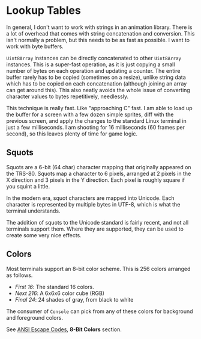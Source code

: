 # Lookup Tables

In general, I don't want to work with strings in an animation library. There is a lot of overhead that comes with string concatenation and conversion. This isn't normally a problem, but this needs to be as fast as possible. I want to work with byte buffers.

`Uint8Array` instances can be directly concatenated to other `Uint8Array` instances. This is a super-fast operation, as it is just copying a small number of bytes on each operation and updating a counter. The entire buffer rarely has to be copied (sometimes on a resize), unlike string data which has to be copied on each concatenation (although joining an array can get around this). This also neatly avoids the whole issue of converting character values to bytes repetitively, needlessly.

This technique is really fast. Like "approaching C" fast. I am able to load up the buffer for a screen with a few dozen simple sprites, diff with the previous screen, and apply the changes to the standard Linux terminal in just a few milliseconds. I am shooting for 16 milliseconds (60 frames per second), so this leaves plenty of time for game logic.

## Squots

Squots are a 6-bit (64 char) character mapping that originally appeared on the TRS-80. Squots map a character to 6 pixels, arranged at 2 pixels in the X direction and 3 pixels in the Y direction. Each pixel is roughly square if you squint a little. 

In the modern era, squot characters are mapped into Unicode. Each character is represented by multiple bytes in UTF-8, which is what the terminal understands. 

The addition of squots to the Unicode standard is fairly recent, and not all terminals support them. Where they are supported, they can be used to create some very nice effects.

## Colors

Most terminals support an 8-bit color scheme. This is 256 colors arranged as follows.

  - *First 16*: The standard 16 colors.
  - *Next 216*: A 6x6x6 color cube (RGB)
  - *Final 24*: 24 shades of gray, from black to white

The consumer of `Console` can pick from any of these colors for background and foreground colors.

See [ANSI Escape Codes](https://en.wikipedia.org/wiki/ANSI_escape_code), **8-Bit Colors** section.
